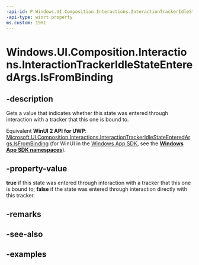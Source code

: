 ```yaml
---
-api-id: P:Windows.UI.Composition.Interactions.InteractionTrackerIdleStateEnteredArgs.IsFromBinding
-api-type: winrt property
ms.custom: 19H1
---
```


<!-- Property syntax.
public bool IsFromBinding { get; }
-->

# Windows.UI.Composition.Interactions.InteractionTrackerIdleStateEnteredArgs.IsFromBinding

## -description

Gets a value that indicates whether this state was entered through interaction with a tracker that this one is bound to.

Equivalent **WinUI 2 API for UWP**: [Microsoft.UI.Composition.Interactions.InteractionTrackerIdleStateEnteredArgs.IsFromBinding](/windows/winui/api/microsoft.ui.composition.interactions.interactiontrackeridlestateenteredargs.isfrombinding) (for WinUI in the [Windows App SDK](/windows/apps/windows-app-sdk/), see the **[Windows App SDK namespaces](/windows/windows-app-sdk/api/winrt/)**).

## -property-value

**true** if this state was entered through interaction with a tracker that this one is bound to; **false** if the state was entered through interaction directly with this tracker.

## -remarks

## -see-also

## -examples

